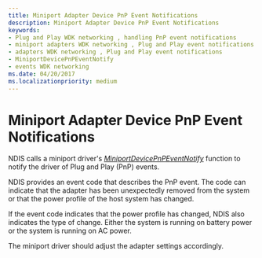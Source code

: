 ```yaml
---
title: Miniport Adapter Device PnP Event Notifications
description: Miniport Adapter Device PnP Event Notifications
keywords:
- Plug and Play WDK networking , handling PnP event notifications
- miniport adapters WDK networking , Plug and Play event notifications
- adapters WDK networking , Plug and Play event notifications
- MiniportDevicePnPEventNotify
- events WDK networking
ms.date: 04/20/2017
ms.localizationpriority: medium
---
```


# Miniport Adapter Device PnP Event Notifications





NDIS calls a miniport driver's [*MiniportDevicePnPEventNotify*](/windows-hardware/drivers/ddi/ndis/nc-ndis-miniport_device_pnp_event_notify) function to notify the driver of Plug and Play (PnP) events.

NDIS provides an event code that describes the PnP event. The code can indicate that the adapter has been unexpectedly removed from the system or that the power profile of the host system has changed.

If the event code indicates that the power profile has changed, NDIS also indicates the type of change. Either the system is running on battery power or the system is running on AC power.

The miniport driver should adjust the adapter settings accordingly.

 

